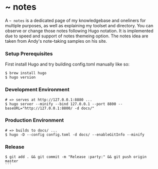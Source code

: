 # ~ notes

A `~ notes` is a dedicated page of my knowledgebase and oneliners for multiple purposes, as well as explaining my toolset and directory. You can observe or change those notes following Hugo notation. It is implemented due to speed and support of notes themeing option. The notes idea are taken from Andy's note-taking samples on his site.

### Setup Prerequisites

First install Hugo and try building config.toml manually like so:

```
$ brew install hugo
$ hugo version
```

### Development Environment

```
# => serves at http://127.0.0.1:8880 ...
$ hugo server --minify --bind 127.0.0.1 --port 8800 --baseURL="http://127.0.0.1:8800/ -d docs/"
```

### Production Environment

```
# => builds to docs/ ...
$ hugo -D --config config.toml -d docs/ --enableGitInfo --minify 
```

### Release

```
$ git add . && git commit -m "Release :party:" && git push origin master
``` 